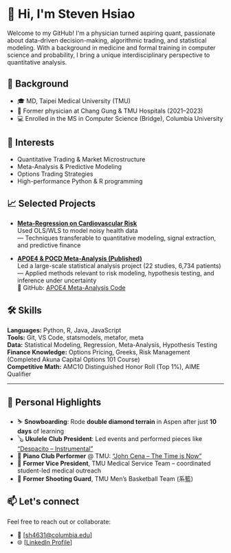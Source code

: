 # 👋 Hi, I'm Steven Hsiao

Welcome to my GitHub! I'm a physician turned aspiring quant, passionate about data-driven decision-making, algorithmic trading, and statistical modeling. With a background in medicine and formal training in computer science and probability, I bring a unique interdisciplinary perspective to quantitative analysis.

## 🔬 Background
- 🎓 MD, Taipei Medical University (TMU)  
- 💊 Former physician at Chang Gung & TMU Hospitals (2021–2023)  
- 💻 Enrolled in the MS in Computer Science (Bridge), Columbia University 

## 💼 Interests
- Quantitative Trading & Market Microstructure  
- Meta-Analysis & Predictive Modeling  
- Options Trading Strategies  
- High-performance Python & R programming

## 📈 Selected Projects
- **[Meta-Regression on Cardiovascular Risk](https://github.com/stevenh1223/meta-regression-cvd-risk)**  
  Used OLS/WLS to model noisy health data   
  — Techniques transferable to quantitative modeling, signal extraction, and predictive finance

- **[APOE4 & POCD Meta-Analysis (Published)](https://journals.plos.org/plosone/article?id=10.1371/journal.pone.0282214)**  
  Led a large-scale statistical analysis project (22 studies, 6,734 patients)   
  — Applied methods relevant to risk modeling, hypothesis testing, and inference under uncertainty   
  🔗 GitHub: [APOE4 Meta-Analysis Code](https://github.com/stevenh1223/r-meta-analysis-apoe4)

## 🛠️ Skills
**Languages:** Python, R, Java, JavaScript  
**Tools:** Git, VS Code, statsmodels, metafor, meta  
**Data:** Statistical Modeling, Regression, Meta-Analysis, Hypothesis Testing   
**Finance Knowledge:** Options Pricing, Greeks, Risk Management (Completed Akuna Capital Options 101 Course)   
**Competitive Math:** AMC10 Distinguished Honor Roll (Top 1%), AIME Qualifier

---

## 🎯 Personal Highlights
- ⛷️ **Snowboarding**: Rode **double diamond terrain** in Aspen after just **10 days** of learning  
- 🪕 **Ukulele Club President**: Led events and performed pieces like [“Despacito – Instrumental”](https://www.youtube.com/watch?v=LJfHZzj2gkY)
- 🎹 **Piano Club Performer** @ TMU: [“John Cena – The Time is Now”](https://www.youtube.com/watch?v=DaTTtpeL-fk)  
- 🏥 **Former Vice President**, TMU Medical Service Team – coordinated student-led medical outreach  
- 🏀 **Former Shooting Guard**, TMU Men’s Basketball Team (系籃)  

## 📫 Let's connect
Feel free to reach out or collaborate:
- 📧 [sh4631@columbia.edu]
- 🌐 [[LinkedIn Profile](https://www.linkedin.com/in/steven-hsiao-md/)]

